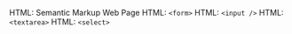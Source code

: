 HTML: Semantic Markup
Web Page
HTML: `<form>`
HTML: `<input />`
HTML: `<textarea>`
HTML: `<select>`
